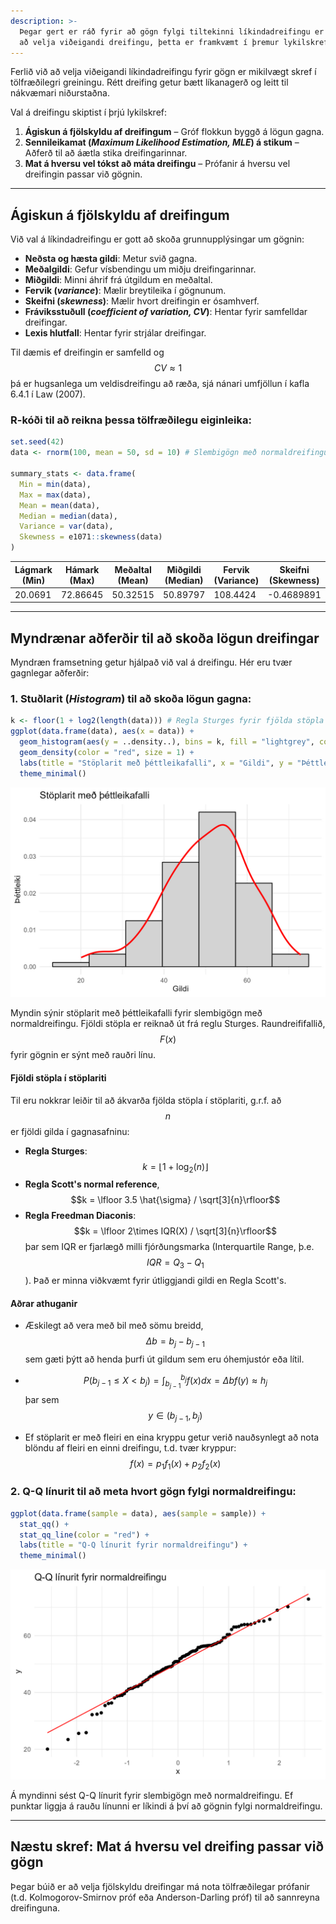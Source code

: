 ```yaml
---
description: >-
  Þegar gert er ráð fyrir að gögn fylgi tiltekinni líkindadreifingu er mikilvægt
  að velja viðeigandi dreifingu, þetta er framkvæmt í þremur lykilskrefum.
---
```


Ferlið við að velja viðeigandi líkindadreifingu fyrir gögn er mikilvægt skref í tölfræðilegri
greiningu. Rétt dreifing getur bætt líkanagerð og leitt til nákvæmari niðurstaðna.

Val á dreifingu skiptist í þrjú lykilskref:

1. **Ágiskun á fjölskyldu af dreifingum** – Gróf flokkun byggð á lögun gagna.
2. **Sennileikamat (*Maximum Likelihood Estimation, MLE*) á stikum** – Aðferð til að áætla stika
   dreifingarinnar.
3. **Mat á hversu vel tókst að máta dreifingu** – Prófanir á hversu vel dreifingin passar við
   gögnin.

---

## Ágiskun á fjölskyldu af dreifingum

Við val á líkindadreifingu er gott að skoða grunnupplýsingar um gögnin:

- **Neðsta og hæsta gildi**: Metur svið gagna.
- **Meðalgildi**: Gefur vísbendingu um miðju dreifingarinnar.
- **Miðgildi**: Minni áhrif frá útgildum en meðaltal.
- **Fervik (*variance*)**: Mælir breytileika í gögnunum.
- **Skeifni (*skewness*)**: Mælir hvort dreifingin er ósamhverf.
- **Fráviksstuðull (*coefficient of variation, CV*)**: Hentar fyrir samfelldar dreifingar.
- **Lexis hlutfall**: Hentar fyrir strjálar dreifingar.

Til dæmis ef dreifingin er samfelld og $$CV \approx 1$$ þá er hugsanlega um
veldisdreifingu að ræða, sjá nánari umfjöllun í kafla 6.4.1 í Law (2007).

### R-kóði til að reikna þessa tölfræðilegu eiginleika:

```r
set.seed(42)
data <- rnorm(100, mean = 50, sd = 10) # Slembigögn með normaldreifingu

summary_stats <- data.frame(
  Min = min(data),
  Max = max(data),
  Mean = mean(data),
  Median = median(data),
  Variance = var(data),
  Skewness = e1071::skewness(data)
)
```

| Lágmark (Min) | Hámark (Max) | Meðaltal (Mean) | Miðgildi (Median) | Fervik (Variance) | Skeifni (Skewness) |
|---------------|--------------|-----------------|-------------------|-------------------|--------------------|
| 20.0691       | 72.86645     | 50.32515        | 50.89797          | 108.4424          | -0.4689891         |

---

## Myndrænar aðferðir til að skoða lögun dreifingar

Myndræn framsetning getur hjálpað við val á dreifingu. Hér eru tvær gagnlegar aðferðir:

### 1. **Stuðlarit (*Histogram*)** til að skoða lögun gagna:

```r
k <- floor(1 + log2(length(data))) # Regla Sturges fyrir fjölda stöpla í stöplariti
ggplot(data.frame(data), aes(x = data)) +
  geom_histogram(aes(y = ..density..), bins = k, fill = "lightgrey", color = "black") +
  geom_density(color = "red", size = 1) +
  labs(title = "Stöplarit með þéttleikafalli", x = "Gildi", y = "Þéttleiki") +
  theme_minimal()
```

![Stöplarit með þéttleikafalli](figs/distribution_histogram.jpg)

Myndin sýnir stöplarit með þéttleikafalli fyrir slembigögn með normaldreifingu. Fjöldi stöpla er
reiknað út frá reglu Sturges. Raundreififallið, $$F(x)$$ fyrir gögnin er sýnt með rauðri línu.

#### Fjöldi stöpla í stöplariti

Til eru nokkrar leiðir til að ákvarða fjölda stöpla í stöplariti, g.r.f. að
$$n$$ er fjöldi gilda í gagnasafninu:

- **Regla Sturges**: $$ k = \lfloor 1 + \log_2(n)  \rfloor $$
- **Regla Scott's normal reference**, $$k = \lfloor 3.5 \hat{\sigma} / \sqrt[3]{n}\rfloor$$
- **Regla Freedman Diaconis**: $$k = \lfloor 2\times  IQR(X) / \sqrt[3]{n}\rfloor$$ þar sem IQR
  er fjarlægð milli fjórðungsmarka (Interquartile Range, þ.e. $$IQR=Q_3-Q_1$$). Það er minna
  viðkvæmt fyrir útliggjandi gildi en Regla Scott's.

#### Aðrar athuganir

- Æskilegt að vera með bil með sömu breidd, $$\Delta b =
  b_{j}-b_{j-1}$$ sem gæti þýtt að henda þurfi út gildum sem eru
  óhemjustór eða lítil.

- $$P(b_{j-1}\le X < b_j) =
  \int_{b_{j-1}}^{b_j}f(x)dx=\Delta b f(y)\approx h_j$$ þar sem
  $$y\in(b_{j-1},b_j)$$

- Ef stöplarit er með fleiri en eina kryppu getur verið nauðsynlegt að
  nota blöndu af fleiri en einni dreifingu, t.d. tvær kryppur:
  $$f(x) = p_1 f_1(x) + p_2 f_2(x)$$

### 2. **Q-Q línurit** til að meta hvort gögn fylgi normaldreifingu:

```r
ggplot(data.frame(sample = data), aes(sample = sample)) +
  stat_qq() +
  stat_qq_line(color = "red") +
  labs(title = "Q-Q línurit fyrir normaldreifingu") +
  theme_minimal()
```

![Q-Q línurit fyrir normaldreifingu](figs/distribution_qq.jpg)

Á myndinni sést Q-Q línurit fyrir slembigögn með normaldreifingu. Ef punktar liggja á rauðu línunni
er líkindi á því að gögnin fylgi normaldreifingu.


---

## Næstu skref: Mat á hversu vel dreifing passar við gögn

Þegar búið er að velja fjölskyldu dreifingar má nota tölfræðilegar prófanir (t.d. Kolmogorov-Smirnov
próf eða Anderson-Darling próf) til að sannreyna dreifinguna.

